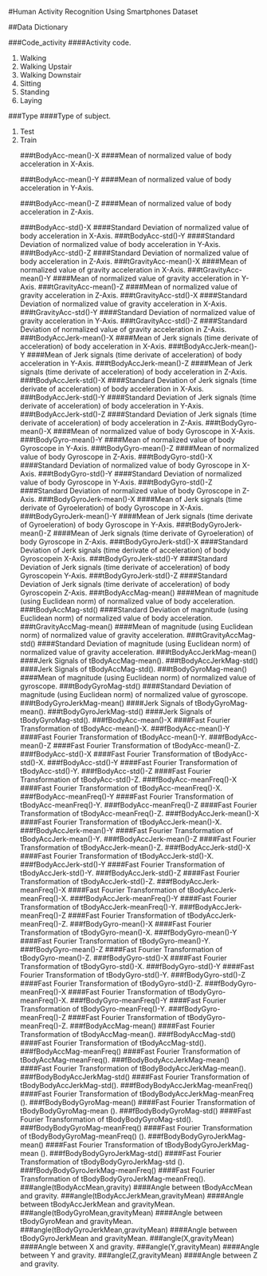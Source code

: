 #Human Activity Recognition Using Smartphones Dataset

##Data Dictionary

###Code_activity
####Activity code.
<ol>
<li>Walking</li>
<li>Walking Upstair</li>
<li>Walking Downstair</li>
<li>Sitting</li>
<li>Standing</li>
<li>Laying</li>
</ol>

###Type
####Type of subject.
<ol>
<li>Test</li>
<li>Train</li>
</li>

###tBodyAcc-mean()-X
####Mean of normalized value of body acceleration in X-Axis.

###tBodyAcc-mean()-Y
####Mean of normalized value of body acceleration in Y-Axis.

###tBodyAcc-mean()-Z
####Mean of normalized value of body acceleration in Z-Axis.

###tBodyAcc-std()-X
####Standard Deviation of normalized value of body acceleration in X-Axis.
###tBodyAcc-std()-Y
####Standard Deviation of normalized value of body acceleration in Y-Axis.
###tBodyAcc-std()-Z
####Standard Deviation of normalized value of body acceleration in Z-Axis.
###tGravityAcc-mean()-X
####Mean of normalized value of gravity acceleration in X-Axis.
###tGravityAcc-mean()-Y
####Mean of normalized value of gravity acceleration in Y-Axis.
###tGravityAcc-mean()-Z
####Mean of normalized value of gravity acceleration in Z-Axis.
###tGravityAcc-std()-X
####Standard Deviation of normalized value of gravity acceleration in X-Axis.
###tGravityAcc-std()-Y
####Standard Deviation of normalized value of gravity acceleration in Y-Axis.
###tGravityAcc-std()-Z
####Standard Deviation of normalized value of gravity acceleration in Z-Axis.
###tBodyAccJerk-mean()-X
####Mean of Jerk signals (time derivate of acceleration) of body acceleration in X-Axis.
###tBodyAccJerk-mean()-Y
####Mean of Jerk signals (time derivate of acceleration) of body acceleration in Y-Axis.
###tBodyAccJerk-mean()-Z
####Mean of Jerk signals (time derivate of acceleration) of body acceleration in Z-Axis.
###tBodyAccJerk-std()-X
####Standard Deviation of Jerk signals (time derivate of acceleration) of body acceleration in X-Axis.
###tBodyAccJerk-std()-Y
####Standard Deviation of Jerk signals (time derivate of acceleration) of body acceleration in Y-Axis.
###tBodyAccJerk-std()-Z
####Standard Deviation of Jerk signals (time derivate of acceleration) of body acceleration in Z-Axis.
###tBodyGyro-mean()-X
####Mean of normalized value of body Gyroscope in X-Axis.
###tBodyGyro-mean()-Y
####Mean of normalized value of body Gyroscope in Y-Axis.
###tBodyGyro-mean()-Z
####Mean of normalized value of body Gyroscope in Z-Axis.
###tBodyGyro-std()-X
####Standard Deviation of normalized value of body Gyroscope in X-Axis.
###tBodyGyro-std()-Y
####Standard Deviation of normalized value of body Gyroscope in Y-Axis.
###tBodyGyro-std()-Z
####Standard Deviation of normalized value of body Gyroscope in Z-Axis.
###tBodyGyroJerk-mean()-X
####Mean of Jerk signals (time derivate of Gyroeleration) of body Gyroscope in X-Axis.
###tBodyGyroJerk-mean()-Y
####Mean of Jerk signals (time derivate of Gyroeleration) of body Gyroscope in Y-Axis.
###tBodyGyroJerk-mean()-Z
####Mean of Jerk signals (time derivate of Gyroeleration) of body Gyroscope in Z-Axis.
###tBodyGyroJerk-std()-X
####Standard Deviation of Jerk signals (time derivate of acceleration) of body Gyroscopein X-Axis.
###tBodyGyroJerk-std()-Y
####Standard Deviation of Jerk signals (time derivate of acceleration) of body Gyroscopein Y-Axis.
###tBodyGyroJerk-std()-Z
####Standard Deviation of Jerk signals (time derivate of acceleration) of body Gyroscopein Z-Axis.
###tBodyAccMag-mean()
####Mean of magnitude (using Euclidean norm) of normalized value of body acceleration.
###tBodyAccMag-std()
####Standard Deviation of magnitude (using Euclidean norm) of normalized value of body acceleration.
###tGravityAccMag-mean()
####Mean of magnitude (using Euclidean norm) of normalized value of gravity acceleration.
###tGravityAccMag-std()
####Standard Deviation of magnitude (using Euclidean norm) of normalized value of gravity acceleration.
###tBodyAccJerkMag-mean()
####Jerk Signals of tBodyAccMag-mean().
###tBodyAccJerkMag-std()
####Jerk Signals of tBodyAccMag-std().
###tBodyGyroMag-mean()
####Mean of magnitude (using Euclidean norm) of normalized value of gyroscope.
###tBodyGyroMag-std()
####Standard Deviation of magnitude (using Euclidean norm) of normalized value of gyroscope.
###tBodyGyroJerkMag-mean()
####Jerk Signals of tBodyGyroMag-mean().
###tBodyGyroJerkMag-std()
####Jerk Signals of tBodyGyroMag-std().
###fBodyAcc-mean()-X
####Fast Fourier Transformation of tBodyAcc-mean()-X.
###fBodyAcc-mean()-Y
####Fast Fourier Transformation of tBodyAcc-mean()-Y.
###fBodyAcc-mean()-Z
####Fast Fourier Transformation of tBodyAcc-mean()-Z.
###fBodyAcc-std()-X
####Fast Fourier Transformation of tBodyAcc-std()-X.
###fBodyAcc-std()-Y
####Fast Fourier Transformation of tBodyAcc-std()-Y.
###fBodyAcc-std()-Z
####Fast Fourier Transformation of tBodyAcc-std()-Z.
###fBodyAcc-meanFreq()-X
####Fast Fourier Transformation of tBodyAcc-meanFreq()-X.
###fBodyAcc-meanFreq()-Y
####Fast Fourier Transformation of tBodyAcc-meanFreq()-Y.
###fBodyAcc-meanFreq()-Z
####Fast Fourier Transformation of tBodyAcc-meanFreq()-Z.
###fBodyAccJerk-mean()-X
####Fast Fourier Transformation of tBodyAccJerk-mean()-X.
###fBodyAccJerk-mean()-Y
####Fast Fourier Transformation of tBodyAccJerk-mean()-Y.
###fBodyAccJerk-mean()-Z
####Fast Fourier Transformation of tBodyAccJerk-mean()-Z.
###fBodyAccJerk-std()-X
####Fast Fourier Transformation of tBodyAccJerk-std()-X.
###fBodyAccJerk-std()-Y
####Fast Fourier Transformation of tBodyAccJerk-std()-Y.
###fBodyAccJerk-std()-Z
####Fast Fourier Transformation of tBodyAccJerk-std()-Z.
###fBodyAccJerk-meanFreq()-X
####Fast Fourier Transformation of tBodyAccJerk-meanFreq()-X.
###fBodyAccJerk-meanFreq()-Y
####Fast Fourier Transformation of tBodyAccJerk-meanFreq()-Y.
###fBodyAccJerk-meanFreq()-Z
####Fast Fourier Transformation of tBodyAccJerk-meanFreq()-Z.
###fBodyGyro-mean()-X
####Fast Fourier Transformation of tBodyGyro-mean()-X.
###fBodyGyro-mean()-Y
####Fast Fourier Transformation of tBodyGyro-mean()-Y.
###fBodyGyro-mean()-Z
####Fast Fourier Transformation of tBodyGyro-mean()-Z.
###fBodyGyro-std()-X
####Fast Fourier Transformation of tBodyGyro-std()-X.
###fBodyGyro-std()-Y
####Fast Fourier Transformation of tBodyGyro-std()-Y.
###fBodyGyro-std()-Z
####Fast Fourier Transformation of tBodyGyro-std()-Z.
###fBodyGyro-meanFreq()-X
####Fast Fourier Transformation of tBodyGyro-meanFreq()-X.
###fBodyGyro-meanFreq()-Y
####Fast Fourier Transformation of tBodyGyro-meanFreq()-Y.
###fBodyGyro-meanFreq()-Z
####Fast Fourier Transformation of tBodyGyro-meanFreq()-Z.
###fBodyAccMag-mean()
####Fast Fourier Transformation of tBodyAccMag-mean().
###fBodyAccMag-std()
####Fast Fourier Transformation of tBodyAccMag-std().
###fBodyAccMag-meanFreq()
####Fast Fourier Transformation of tBodyAccMag-meanFreq().
###fBodyBodyAccJerkMag-mean()
####Fast Fourier Transformation of tBodyBodyAccJerkMag-mean().
###fBodyBodyAccJerkMag-std()
####Fast Fourier Transformation of tBodyBodyAccJerkMag-std().
###fBodyBodyAccJerkMag-meanFreq()
####Fast Fourier Transformation of tBodyBodyAccJerkMag-meanFreq ().
###fBodyBodyGyroMag-mean()
####Fast Fourier Transformation of tBodyBodyGyroMag-mean ().
###fBodyBodyGyroMag-std()
####Fast Fourier Transformation of tBodyBodyGyroMag-std().
###fBodyBodyGyroMag-meanFreq()
####Fast Fourier Transformation of tBodyBodyGyroMag-meanFreq() ().
###fBodyBodyGyroJerkMag-mean()
####Fast Fourier Transformation of tBodyBodyGyroJerkMag-mean ().
###fBodyBodyGyroJerkMag-std()
####Fast Fourier Transformation of tBodyBodyGyroJerkMag-std ().
###fBodyBodyGyroJerkMag-meanFreq()
####Fast Fourier Transformation of tBodyBodyGyroJerkMag-meanFreq().
###angle(tBodyAccMean,gravity)
####Angle between tBodyAccMean and gravity.
###angle(tBodyAccJerkMean,gravityMean)
####Angle between tBodyAccJerkMean and gravityMean.
###angle(tBodyGyroMean,gravityMean)
####Angle between tBodyGyroMean and gravityMean.
###angle(tBodyGyroJerkMean,gravityMean)
####Angle between tBodyGyroJerkMean and gravityMean.
###angle(X,gravityMean)
####Angle between X and gravity.
###angle(Y,gravityMean)
####Angle between Y and gravity.
###angle(Z,gravityMean)
####Angle between Z and gravity.
